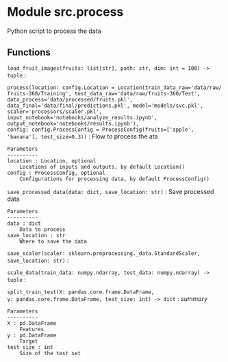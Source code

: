 Module src.process
==================
Python script to process the data

Functions
---------

    
`load_fruit_images(fruits: list[str], path: str, dim: int = 100) ‑> tuple`
:   

    
`process(location: config.Location = Location(train_data_raw='data/raw/fruits-360/Training', test_data_raw='data/raw/fruits-360/Test', data_process='data/processed/fruits.pkl', data_final='data/final/predictions.pkl', model='models/svc.pkl', scaler='processors/scaler.pkl', input_notebook='notebooks/analyze_results.ipynb', output_notebook='notebooks/results.ipynb'), config: config.ProcessConfig = ProcessConfig(fruits=['apple', 'banana'], test_size=0.3))`
:   Flow to process the ata
    
    Parameters
    ----------
    location : Location, optional
        Locations of inputs and outputs, by default Location()
    config : ProcessConfig, optional
        Configurations for processing data, by default ProcessConfig()

    
`save_processed_data(data: dict, save_location: str)`
:   Save processed data
    
    Parameters
    ----------
    data : dict
        Data to process
    save_location : str
        Where to save the data

    
`save_scaler(scaler: sklearn.preprocessing._data.StandardScaler, save_location: str)`
:   

    
`scale_data(train_data: numpy.ndarray, test_data: numpy.ndarray) ‑> tuple`
:   

    
`split_train_test(X: pandas.core.frame.DataFrame, y: pandas.core.frame.DataFrame, test_size: int) ‑> dict`
:   _summary_
    
    Parameters
    ----------
    X : pd.DataFrame
        Features
    y : pd.DataFrame
        Target
    test_size : int
        Size of the test set